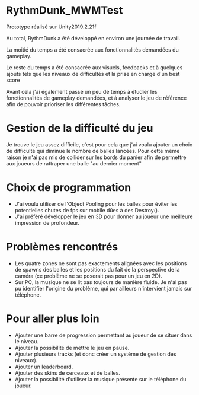 # RythmDunk_MWMTest

Prototype réalisé sur Unity2019.2.21f

Au total, RythmDunk a été développé en environ une journée de travail.

La moitié du temps a été consacrée aux fonctionnalités demandées du gameplay.

Le reste du temps a été consacrée aux visuels, feedbacks et à quelques ajouts tels que les niveaux de difficultés et la prise en charge d'un best score

Avant cela j'ai également passé un peu de temps à étudier les fonctionnalités de gameplay demandées, et à analyser le jeu de référence afin de pouvoir prioriser les différentes tâches.

# Gestion de la difficulté du jeu

Je trouve le jeu assez difficile, c'est pour  cela que j'ai voulu ajouter un choix de difficulté qui diminue le nombre de balles lancées.
Pour cette même raison je n'ai pas mis de collider sur les bords du panier afin de permettre aux joueurs de rattraper une balle "au dernier moment"

# Choix de programmation

- J'ai voulu utiliser de l'Object Pooling pour les balles pour éviter les potentielles chutes de fps sur mobile dûes à des Destroy().
- J'ai préféré développer le jeu en 3D pour donner au joueur une meilleure impression de profondeur.

# Problèmes rencontrés
- Les quatre zones ne sont pas exactements alignées avec les positions de spawns des balles et les positions du fait de la perspective de la caméra (ce problème ne se poserait pas pour un jeu en 2D).
- Sur PC, la musique ne se lit pas toujours de manière fluide. Je n'ai pas pu identifier l'origine du problème, qui par ailleurs n'intervient jamais sur téléphone.

# Pour aller plus loin
- Ajouter une barre de progression permettant au joueur de se situer dans le niveau.
- Ajouter la possibilité de mettre le jeu en pause.
- Ajouter plusieurs tracks (et donc créer un système de gestion des niveaux).
- Ajouter un leaderboard.
- Ajouter des skins de cerceaux et de balles.
- Ajouter la possibilité d'utiliser la musique présente sur le téléphone du joueur.
